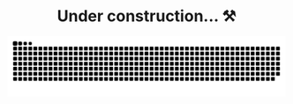 <h1 align="center"> Under construction... ⚒️</h1>

<p align="center"><img src="https://raw.githubusercontent.com/tnfAngel/tnfAngel/output/snake.svg" alt="Snake animation" /></p>
